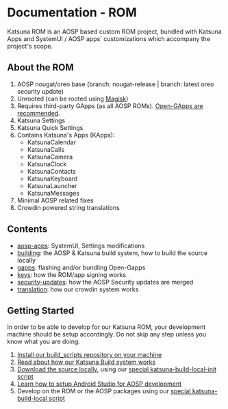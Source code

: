 # Documentation - ROM

Katsuna ROM is an AOSP based custom ROM project, bundled with Katsuna Apps and SystemUI / AOSP apps' customizations which accompany the project's scope.

## About the ROM

1. AOSP nougat/oreo base (branch: nougat-release | branch: latest oreo security update)
2. Unrooted (can be rooted using [Magisk](https://forum.xda-developers.com/apps/magisk))
3. Requires third-party GApps (as all AOSP ROMs). [Open-GApps are recommended](http://opengapps.org/).
4. Katsuna Settings
5. Katsuna Quick Settings
6. Contains Katsuna's Apps (KApps):
    * KatsunaCalendar
    * KatsunaCalls
    * KatsunaCamera
    * KatsunaClock
    * KatsunaContacts
    * KatsunaKeyboard
    * KatsunaLauncher
    * KatsunaMessages
7. Minimal AOSP related fixes
8. Crowdin powered string translations

## Contents

* [aosp-apps](aosp-apps): SystemUI, Settings modifications
* [building](building): the AOSP & Katsuna build system, how to build the source locally
* [gapps](gapps): flashing and/or bundling Open-Gapps
* [keys](keys): how the ROM/app signing works
* [security-updates](security-updates): how the AOSP Security updates are merged
* [translation](translation): how our crowdin system works


## Getting Started

In order to be able to develop for our Katsuna ROM, your development machine should be setup accordingly. Do not skip any step unless you know what you are doing.

1. [Install our build_scripts repository on your machine](https://github.com/Katsuna/build_scripts/blob/master/README.md#2-server-side-remote)
2. [Read about how our Katsuna Build system works](https://github.com/Katsuna/Documentation/tree/master/rom/building)
3. [Download the source locally](https://github.com/Katsuna/Documentation/tree/master/rom/building#2-locally-during-development), using our [special katsuna-build-local-init script](https://github.com/Katsuna/build_scripts/tree/master/build_server#katsuna-build-local-init)
4. [Learn how to setup Android Studio for AOSP development](https://github.com/Katsuna/Documentation/blob/master/rom/aosp-apps/README.md)
5. Develop on the ROM or the AOSP packages using our [special katsuna-build-local script](https://github.com/Katsuna/build_scripts/tree/master/build_server#katsuna-build-local)
